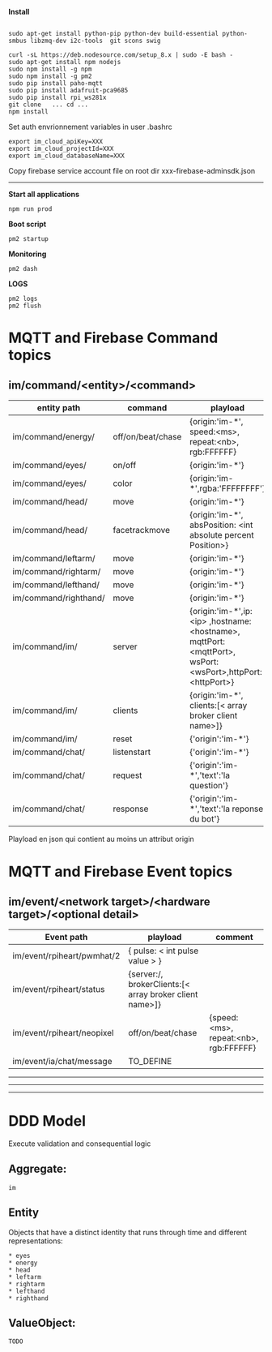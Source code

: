
**Install**
```

sudo apt-get install python-pip python-dev build-essential python-smbus libzmq-dev i2c-tools  git scons swig

curl -sL https://deb.nodesource.com/setup_8.x | sudo -E bash -
sudo apt-get install npm nodejs
sudo npm install -g npm
sudo npm install -g pm2
sudo pip install paho-mqtt
sudo pip install adafruit-pca9685
sudo pip install rpi_ws281x
git clone   ... cd ...
npm install
```
Set auth envrionnement variables in user .bashrc
```
export im_cloud_apiKey=XXX
export im_cloud_projectId=XXX
export im_cloud_databaseName=XXX
```
Copy firebase service account file on root dir  xxx-firebase-adminsdk.json

---

**Start all applications**
```
npm run prod
```
**Boot script**
```
pm2 startup
```
**Monitoring**
```
pm2 dash
```
**LOGS**
```
pm2 logs
pm2 flush
```


# MQTT and Firebase **Command** topics
##  im/command/\<entity\>/\<command>
entity path|command|playload|comment
--- | --- | --- | ---
im/command/energy/|off/on/beat/chase| {origin:'im-*', speed:\<ms>, repeat:\<nb>, rgb:FFFFFF}|
im/command/eyes/|on/off| {origin:'im-*'}|
im/command/eyes/|color| {origin:'im-*',rgba:'FFFFFFFF'}|
im/command/head/|move| {origin:'im-*'}
im/command/head/|facetrackmove| {origin:'im-*', absPosition: \<int absolute percent Position>}
im/command/leftarm/|move| {origin:'im-*'}
im/command/rightarm/|move| {origin:'im-*'}
im/command/lefthand/|move| {origin:'im-*'}
im/command/righthand/|move| {origin:'im-*'}
im/command/im/|server| {origin:'im-*',ip:\<ip> ,hostname:\<hostname>, mqttPort:\<mqttPort>, wsPort:\<wsPort>,httpPort:\<httpPort>}
im/command/im/|clients| {origin:'im-*', clients:[\< array broker client name>]}
im/command/im/|reset|{'origin':'im-*'}|
im/command/chat/|listenstart|{'origin':'im-*'}
im/command/chat/|request|{'origin':'im-*','text':'la question'}
im/command/chat/|response|{'origin':'im-*','text':'la reponse du bot'}

Playload en json qui contient au moins un attribut origin

# MQTT and Firebase **Event** topics
## im/event/\<network target>/\<hardware target>/\<optional detail>

Event path|playload|comment
--- | --- | ---
im/event/rpiheart/pwmhat/2 | { pulse: \< int pulse value > }
im/event/rpiheart/status|{server:/<json serverInfo>, brokerClients:[\< array broker client name>]}      
im/event/rpiheart/neopixel|off/on/beat/chase| {speed:\<ms>, repeat:\<nb>, rgb:FFFFFF}
im/event/ia/chat/message|TO_DEFINE

---
---
---

# DDD Model
Execute validation and consequential logic
## Aggregate:

    im
## Entity
Objects that have a distinct identity that runs through time and different representations:

    * eyes
    * energy
    * head
    * leftarm
    * rightarm
    * lefthand
    * righthand
## ValueObject:

    TODO


